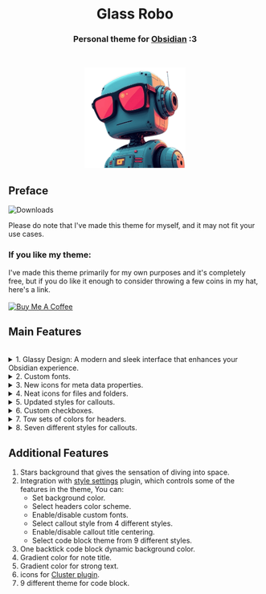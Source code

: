 <h1 align="center">Glass Robo  </h1>
<h3 align="center">Personal theme for <a href="https://obsidian.md">Obsidian</a> :3</h3><br>

<p align="center"> <img src="assets/pics/robo2.png" style="height: 200px !important;width: 200px !important;" > </p>

## Preface

![Downloads](https://img.shields.io/badge/dynamic/json?url=https%3A%2F%2Freleases.obsidian.md%2Fstats%2Ftheme&query=%24.Glass%20Robo.download&style=for-the-badge&logo=obsidian&label=downloads&labelColor=%23131922&color=%239ca0fa)

Please do note that I've made this theme for myself, and it may not fit your use cases.

### If you like my theme:

I've made this theme primarily for my own purposes and it's completely free, but if you do like it enough to consider throwing a few coins in my hat, here's a link.<br><br>
<a href="https://www.buymeacoffee.com/lorens" target="_blank"><img src="https://cdn.buymeacoffee.com/buttons/v2/default-yellow.png" alt="Buy Me A Coffee" style="height: 60px !important;width: 217px !important;" ></a>

## Main Features

<br>
<details>
   <summary>1. Glassy Design: A modern and sleek interface that enhances your Obsidian experience.</summary>

  <ul>
    <li>
     <details>
      <summary>PC Screenshots</summary>
        <p>
            <ul>
              <p align="center"> <img src="assets/pics/PC/img-pc-02.png"></p>
              <p align="center"> <img src="assets/pics/PC/img-pc-04.png"></p>
              <p align="center"> <img src="assets/pics/PC/img-pc-01.png"></p>
              <p align="center"> <img src="assets/pics/PC/img-pc-03.png"></p>
            </ul>
        </p>
      </details>
    </li>
  </ul>

  <ul>
    <li>
     <details>
      <summary>Phone Screenshots</summary>
        <p>
            <ul>
              <p align="center"> <img src="assets/pics/phone/img-phone-02.jpg" style="height: 420px !important;width: 220px !important;"></p>
              <p align="center"> <img src="assets/pics/phone/img-phone-03.jpg" style="height: 420px !important;width: 220px !important;"></p>
              <p align="center"> <img src="assets/pics/phone/img-phone-07.jpg" style="height: 420px !important;width: 220px !important;"></p>
              <p align="center"> <img src="assets/pics/phone/img-phone-01.jpg" style="height: 420px !important;width: 220px !important;"></p>
              <p align="center"> <img src="assets/pics/phone/img-phone-04.jpg" style="height: 420px !important;width: 220px !important;"></p>
              <p align="center"> <img src="assets/pics/phone/img-phone-05.jpg" style="height: 420px !important;width: 220px !important;"></p>
              <p align="center"> <img src="assets/pics/phone/img-phone-06.jpg" style="height: 420px !important;width: 220px !important;"></p>
            </ul>
        </p>
      </details>
    </li>
  </ul>

</details>
<details>
   <summary>2. Custom fonts.</summary>
   </br>
    <p align="center"> <img src="assets/pics/fonts/IMG_20241122_133229.jpg"></p>
    <p align="center"> <img src="assets/pics/fonts/IMG_20241122_132951.jpg"></p>
    <p> Using <a href="https://github.com/mgmeyers/obsidian-style-settings">style settings</a> plugin you can enable/disable custom fonts.</p>
</details>
<details>
   <summary>3. New icons for meta data properties.</summary>
   </br>
    <p align="center"> <img src="assets/pics/general/meta-data.jpg" style="height: 250px !important;width: 512px !important;"></p>
    <p align="center"> All thanks to <a href="https://github.com/Avesend/obsidian-lumines">lumines theme</a>.</p>
      <ul>
        <li>
          <details>
              <summary>Available icons</summary>
              <p>
                  <ul>
                    <li>tags</li>
                    <li>time</li>
                    <li>cssclasses</li>
                    <li>birthday</li>
                    <li>save</li>
                    <li>lovely</li>
                    <li>camera</li>
                    <li>radio</li>
                    <li>music</li>
                    <li>wallet</li>
                    <li>note</li>
                    <li>number</li>
                    <li>city</li>
                    <li>address</li>
                    <li>passport</li>
                    <li>issued</li>
                    <li>game</li>
                    <li>weight</li>
                    <li>ticket</li>
                    <li>bankcard</li>
                    <li>snils</li>
                    <li>socials</li>
                    <li>email</li>
                    <li>source</li>
                    <li>cover</li>
                    <li>author</li>
                    <li>rating</li>
                    <li>year</li>
                    <li>link</li>
                    <li>timer</li>
                    <li>briefcase</li>
                    <li>award</li>
                    <li>book</li>
                    <li>location</li>
                    <li>map</li>
                    <li>bag</li>
                    <li>receipt</li>
                    <li>box</li>
                    <li>reserve</li>
                    <li>key</li>
                    <li>youtube</li>
                  </ul>
              </p>
           </details>
        </li>
     </ul>
</details>
<details>
   <summary>4. Neat icons for files and folders.</summary>
   </br>
    <p align="center"> <img src="assets/pics/general/file-tree-icons.jpg" style="height: 400px !important;width: 400px !important;"></p>
</details>
<details>
   <summary>5. Updated styles for callouts.</summary>

  <ul>
    <li>
     <details>
      <summary>English Screenshot</summary>
        <p>
            <ul>
              <p align="center"> <img src="assets/pics/callouts/calloutsot-02.png"></p>
            </ul>
        </p>
      </details>
    </li>
  </ul>

  <ul>
    <li>
     <details>
      <summary>Arabic Screenshot</summary>
        <p>
            <ul>
              <p align="center"> <img src="assets/pics/callouts/calloutsot-01.png"></p> 
            </ul>
        </p>
      </details>
    </li>
  </ul>

</details>
<details>
   <summary>6. Custom checkboxes.</summary>

  <ul>
    <li>
     <details>
      <summary>Screenshot</summary>
        <p>
            <ul>
              <p align="center"> <img src="assets/pics/general/checkboxs.jpg" style="height: 600px !important;width: 220px !important;"></p>
            </ul>
        </p>
      </details>
    </li>
  </ul>

  <ul>
    <li>
     <details>
      <summary>Available checkboxes</summary>
        <p>
            <ul>
                <p> - [>] send</p>
                <p> - [<] date</p>
                <p> - [!] warning</p>
                <p> - [-] deleted</p>
                <p> - [/] chart</p>
                <p> - [?] question</p>
                <p> - [*] star</p>
                <p> - [n] note</p>
                <p> - [l] location</p>
                <p> - [i] info</p>
                <p> - [I] idea</p>
                <p> - [S] dollar</p>
                <p> - [p] like</p>
                <p> - [c] dislike</p>
                <p> - [b] bookmark</p>
                <p> - ["] quote</p>
                <p> - [u] up</p>
                <p> - [d] down</p>
            </ul>
        </p>
      </details>
    </li>
  </ul>

</details>
<details>
   <summary>7. Tow sets of colors for headers.</summary>
    <p> Using <a href="https://github.com/mgmeyers/obsidian-style-settings">style settings</a> plugin you can select what set you want.</p>
  <ul>
    <li>
     <details>
      <summary>Set 1 Screenshot</summary>
        <p>
            <ul>
              <p align="center"> <img src="assets/pics/headers/headers-01.png"></p>
            </ul>
        </p>
      </details>
    </li>
  </ul>

  <ul>
    <li>
     <details>
      <summary>Set 2 Screenshot</summary>
        <p>
            <ul>
              <p align="center"> <img src="assets/pics/headers/headers-02.png"></p> 
            </ul>
        </p>
      </details>
    </li>
  </ul>

</details>
<details>
   <summary>8. Seven different styles for callouts.</summary>
    <p> Using <a href="https://github.com/mgmeyers/obsidian-style-settings">style settings</a> plugin you can select what style you want.</p>
  <ul>
    <li>
     <details>
      <summary>Glass Robo style</summary>
        <p>
            <ul>
              <p align="center"> <img src="assets/pics/callouts/sets/1.glassRobo.png"></p>
            </ul>
        </p>
      </details>
    </li>
  </ul>
  <ul>
    <li>
     <details>
      <summary>Wall style</summary>
        <p>
            <ul>
              <p align="center"> <img src="assets/pics/callouts/sets/2.wall.png"></p>
            </ul>
        </p>
      </details>
    </li>
  </ul>
  <ul>
    <li>
     <details>
      <summary>Gummy style</summary>
        <p>
            <ul>
              <p align="center"> <img src="assets/pics/callouts/sets/3.gummy.png"></p>
            </ul>
        </p>
      </details>
    </li>
  </ul>
  <ul>
    <li>
     <details>
      <summary>Glow style</summary>
        <p>
            <ul>
              <p align="center"> <img src="assets/pics/callouts/sets/4.glow.png"></p>
            </ul>
        </p>
      </details>
    </li>
  </ul>
  <ul>
    <li>
     <details>
      <summary>Gaza style</summary>
        <p>
            <ul>
              <p align="center"> <img src="assets/pics/callouts/sets/5.gaza.png"></p>
            </ul>
        </p>
      </details>
    </li>
  </ul>
  <ul>
    <li>
     <details>
      <summary>Loli style</summary>
        <p>
            <ul>
              <p align="center"> <img src="assets/pics/callouts/sets/6.loli.png"></p>
            </ul>
        </p>
      </details>
    </li>
  </ul>
  <ul>
    <li>
     <details>
      <summary>Idlib style</summary>
        <p>
            <ul>
              <p align="center"> <img src="assets/pics/callouts/sets/7.idlib.png"></p>
            </ul>
        </p>
      </details>
    </li>
  </ul>

</details>

## Additional Features

1. Stars background that gives the sensation of diving into space.
2. Integration with <a href="https://github.com/mgmeyers/obsidian-style-settings">style settings</a> plugin, which controls some of the features in the theme, You can:
   - Set background color.
   - Select headers color scheme.
   - Enable/disable custom fonts.
   - Select callout style from 4 different styles.
   - Enable/disable callout title centering.
   - Select code block theme from 9 different styles.
3. One backtick code block dynamic background color.
4. Gradient color for note title.
5. Gradient color for strong text.
6. icons for <a href="https://obsidian.md/plugins?id=cluster">Cluster plugin</a>.
7. 9 different theme for code block.
